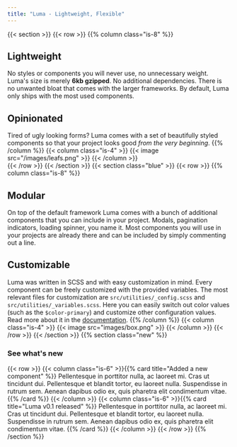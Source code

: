 ```yaml
---
title: "Luma - Lightweight, Flexible"
---
```

{{< section >}}
  {{< row >}}
    {{% column class="is-8" %}}
## Lightweight
No styles or components you will never use, no unnecessary weight. Luma's size is merely __6kb gzipped__. No additional dependencies. There is no unwanted bloat that comes with the larger frameworks. By default, Luma only ships with the most used components.
## Opinionated
Tired of ugly looking forms? Luma comes with a set of beautifully styled components so that your project looks good _from the very beginning_.
    {{% /column %}}
    {{< column class="is-4" >}}
      {{< image src="/images/leafs.png" >}}
    {{< /column >}}  
  {{< /row >}}
{{< /section >}}
{{< section class="blue" >}}
  {{< row >}}
    {{% column class="is-8" %}}
## Modular
On top of the default framework Luma comes with a bunch of additional components that you can include in your project. Modals, pagination indicators, loading spinner, you name it. Most components you will use in your projects are already there and can be included  by simply commenting out a line.
## Customizable
Luma was written in SCSS and with easy customization in mind. Every component can be freely customized with the provided variables. The most relevant files for customization are `src/utilities/_config.scss` and `src/utilities/_variables.scss`. Here you can easily switch out color values (such as the `$color-primary`) and customize other configuration values.
Read more about it in the [documentation](#).
    {{% /column %}}
    {{< column class="is-4" >}}
      {{< image src="images/box.png" >}}
    {{< /column >}}
  {{< /row >}}
{{< /section >}}
{{% section class="new" %}}
### See what's new
{{< row >}}
{{< column class="is-6" >}}{{% card title="Added a new component" %}}
Pellentesque in porttitor nulla, ac laoreet mi. Cras ut tincidunt dui. Pellentesque et blandit tortor, eu laoreet nulla. Suspendisse in rutrum sem. Aenean dapibus odio ex, quis pharetra elit condimentum vitae.
{{% /card %}} 
{{< /column >}}
{{< column class="is-6" >}}{{% card title="Luma v0.1 released" %}}
Pellentesque in porttitor nulla, ac laoreet mi. Cras ut tincidunt dui. Pellentesque et blandit tortor, eu laoreet nulla. Suspendisse in rutrum sem. Aenean dapibus odio ex, quis pharetra elit condimentum vitae.
{{% /card %}} 
{{< /column >}}
{{< /row >}}
{{% /section %}}
